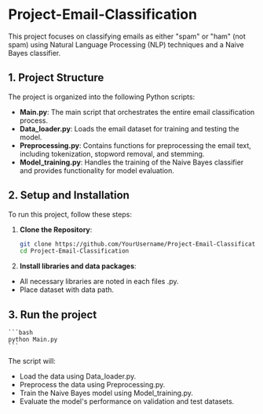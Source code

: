 # Project-Email-Classification

This project focuses on classifying emails as either "spam" or "ham" (not spam) using Natural Language Processing (NLP) techniques and a Naive Bayes classifier.

## 1. Project Structure

The project is organized into the following Python scripts:

- **Main.py**: The main script that orchestrates the entire email classification process.
- **Data_loader.py**: Loads the email dataset for training and testing the model.
- **Preprocessing.py**: Contains functions for preprocessing the email text, including tokenization, stopword removal, and stemming.
- **Model_training.py**: Handles the training of the Naive Bayes classifier and provides functionality for model evaluation.

## 2. Setup and Installation

To run this project, follow these steps:

1. **Clone the Repository**:
   ```bash
   git clone https://github.com/YourUsername/Project-Email-Classification.git
   cd Project-Email-Classification
   ```

2. **Install libraries and data packages**:
- All necessary libraries are noted in each files .py.
- Place dataset with data path.

## 3. Run the project 
    ```bash
    python Main.py
    ```
The script will:

- Load the data using Data_loader.py.
- Preprocess the data using Preprocessing.py.
- Train the Naive Bayes model using Model_training.py.
- Evaluate the model's performance on validation and test datasets.

